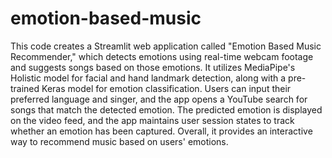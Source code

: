 # emotion-based-music
This code creates a Streamlit web application called "Emotion Based Music Recommender," which detects emotions using real-time webcam footage and suggests songs based on those emotions. It utilizes MediaPipe's Holistic model for facial and hand landmark detection, along with a pre-trained Keras model for emotion classification. Users can input their preferred language and singer, and the app opens a YouTube search for songs that match the detected emotion. The predicted emotion is displayed on the video feed, and the app maintains user session states to track whether an emotion has been captured. Overall, it provides an interactive way to recommend music based on users' emotions.

